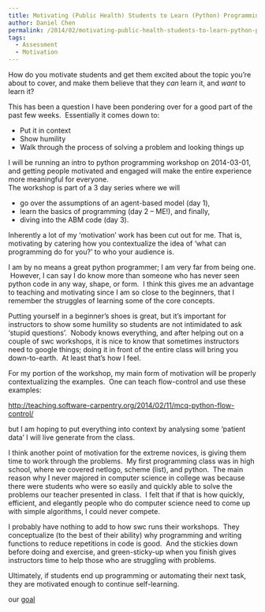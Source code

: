 ```yaml
---
title: Motivating (Public Health) Students to Learn (Python) Programming
author: Daniel Chen
permalink: /2014/02/motivating-public-health-students-to-learn-python-programming/
tags:
  - Assessment
  - Motivation
---
```

How do you motivate students and get them excited about the topic you’re about to cover, and make them believe that they *can* learn it, and *want* to learn it?

This has been a question I have been pondering over for a good part of the past few weeks.  Essentially it comes down to:

*   Put it in context
*   Show humility
*   Walk through the process of solving a problem and looking things up

I will be running an intro to python programming workshop on 2014-03-01, and getting people motivated and engaged will make the entire experience more meaningful for everyone.  
The workshop is part of a 3 day series where we will

*   go over the assumptions of an agent-based model (day 1),
*   learn the basics of programming (day 2 &#8211; ME!), and finally,
*   diving into the ABM code (day 3).

Inherently a lot of my &#8216;motivation&#8217; work has been cut out for me. That is, motivating by catering how you contextualize the idea of &#8216;what can programming do for you?&#8217; to who your audience is.

I am by no means a great python programmer; I am very far from being one.  However, I can say I do know more than someone who has never seen python code in any way, shape, or form.  I think this gives me an advantage to teaching and motivating since I am so close to the beginners, that I remember the struggles of learning some of the core concepts.

Putting yourself in a beginner&#8217;s shoes is great, but it&#8217;s important for instructors to show some humility so students are not intimidated to ask &#8216;stupid questions&#8217;.  Nobody knows everything, and after helping out on a couple of swc workshops, it is nice to know that sometimes instructors need to google things; doing it in front of the entire class will bring you down-to-earth.  At least that&#8217;s how I feel.

For my portion of the workshop, my main form of motivation will be properly contextualizing the examples.  One can teach flow-control and use these examples:

<a title="http://teaching.software-carpentry.org/2014/02/11/mcq-python-flow-control/" href="http://teaching.software-carpentry.org/2014/02/11/mcq-python-flow-control/" target="_blank">http://teaching.software-carpentry.org/2014/02/11/mcq-python-flow-control/</a>

but I am hoping to put everything into context by analysing some &#8216;patient data&#8217; I will live generate from the class.

I think another point of motivation for the extreme novices, is giving them time to work through the problems.  My first programming class was in high school, where we covered netlogo, scheme (list), and python.  The main reason why I never majored in computer science in college was because there were students who were so easily and quickly able to solve the problems our teacher presented in class.  I felt that if that is how quickly, efficient, and elegantly people who do computer science need to come up with simple algorithms, I could never compete.

I probably have nothing to add to how swc runs their workshops.  They conceptualize (to the best of their ability) why programming and writing functions to reduce repetitions in code is good.  And the stickies down before doing and exercise, and green-sticky-up when you finish gives instructors time to help those who are struggling with problems.

Ultimately, if students end up programming or automating their next task, they are motivated enough to continue self-learning.

our <a title="goal" href="http://i.imgur.com/Q8kV8.png" target="_blank">goal</a>
